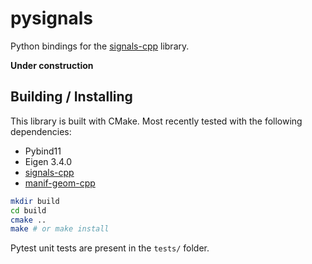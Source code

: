 # pysignals

Python bindings for the [signals-cpp](https://github.com/goromal/signals-cpp) library.

**Under construction**

## Building / Installing

This library is built with CMake. Most recently tested with the following dependencies:

- Pybind11
- Eigen 3.4.0
- [signals-cpp](https://github.com/goromal/signals-cpp)
- [manif-geom-cpp](https://github.com/goromal/manif-geom-cpp)

```bash
mkdir build
cd build
cmake ..
make # or make install
```

Pytest unit tests are present in the `tests/` folder.
